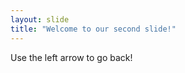 ```yaml
---
layout: slide
title: "Welcome to our second slide!"
---
```

<Your text>
Use the left arrow to go back!
